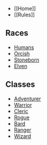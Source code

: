* [[Home]]
* [[Rules]]

## Races
* [Humans](/Lankyadventurer/Verdantia/wiki/Humans)
* [Orcish](/Lankyadventurer/Verdantia/wiki/Orcish)
* [Stoneborn](/Lankyadventurer/Verdantia/wiki/Stoneborn)
* [Elven](/Lankyadventurer/Verdantia/wiki/Elven)

## Classes
* [Adventurer](/Lankyadventurer/Verdantia/wiki/Adventurer)
* [Warrior](/Lankyadventurer/Verdantia/wiki/Warrior)
* [Cleric](/Lankyadventurer/Verdantia/wiki/Cleric)
* [Rogue](/Lankyadventurer/Verdantia/wiki/Rogue)
* [Bard](/Lankyadventurer/Verdantia/wiki/Bard)
* [Ranger](/Lankyadventurer/Verdantia/wiki/Ranger)
* [Wizard](/Lankyadventurer/Verdantia/wiki/Wizard)
